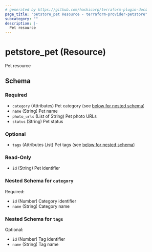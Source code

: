 ```yaml
---
# generated by https://github.com/hashicorp/terraform-plugin-docs
page_title: "petstore_pet Resource - terraform-provider-petstore"
subcategory: ""
description: |-
  Pet resource
---
```


# petstore_pet (Resource)

Pet resource



<!-- schema generated by tfplugindocs -->
## Schema

### Required

- `category` (Attributes) Pet category (see [below for nested schema](#nestedatt--category))
- `name` (String) Pet name
- `photo_urls` (List of String) Pet photo URLs
- `status` (String) Pet status

### Optional

- `tags` (Attributes List) Pet tags (see [below for nested schema](#nestedatt--tags))

### Read-Only

- `id` (String) Pet identifier

<a id="nestedatt--category"></a>
### Nested Schema for `category`

Required:

- `id` (Number) Category identifier
- `name` (String) Category name


<a id="nestedatt--tags"></a>
### Nested Schema for `tags`

Optional:

- `id` (Number) Tag identifier
- `name` (String) Tag name
